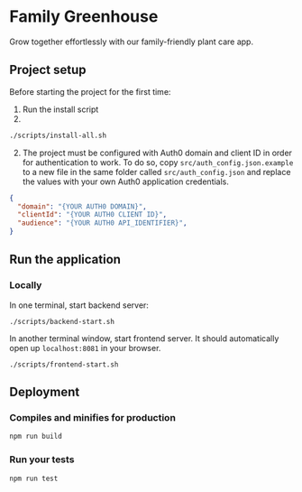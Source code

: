 # Family Greenhouse

Grow together effortlessly with our family-friendly plant care app.

## Project setup

Before starting the project for the first time:

1. Run the install script
2. 
```bash
./scripts/install-all.sh
```

2. The project must be configured with Auth0 domain and client ID in order for authentication to work. To do so, copy `src/auth_config.json.example` to a new file in the same folder called `src/auth_config.json` and replace the values with your own Auth0 application credentials.

```json
{
  "domain": "{YOUR AUTH0 DOMAIN}",
  "clientId": "{YOUR AUTH0 CLIENT ID}",
  "audience": "{YOUR AUTH0 API_IDENTIFIER}",
}

```

## Run the application

### Locally

In one terminal, start backend server:

`./scripts/backend-start.sh`

In another terminal window, start frontend server. It should automatically open up `localhost:8081` in your browser.

`./scripts/frontend-start.sh`

## Deployment

### Compiles and minifies for production

```bash
npm run build
```

### Run your tests

```bash
npm run test
```
